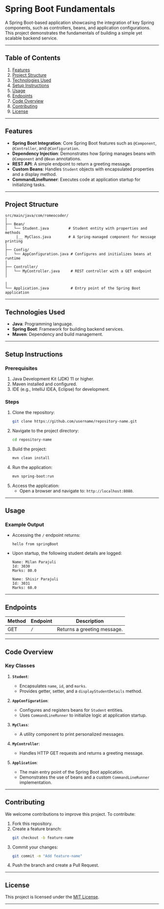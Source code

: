 
# Spring Boot Fundamentals

A Spring Boot-based application showcasing the integration of key Spring components, such as controllers, beans, and application configurations. This project demonstrates the fundamentals of building a simple yet scalable backend service.

---


## Table of Contents

1. [Features](#features)  
2. [Project Structure](#project-structure)  
3. [Technologies Used](#technologies-used)  
4. [Setup Instructions](#setup-instructions)  
5. [Usage](#usage)  
6. [Endpoints](#endpoints)  
7. [Code Overview](#code-overview)  
8. [Contributing](#contributing)  
9. [License](#license)  

---

## Features

- **Spring Boot Integration**: Core Spring Boot features such as `@Component`, `@Controller`, and `@Configuration`.  
- **Dependency Injection**: Demonstrates how Spring manages beans with `@Component` and `@Bean` annotations.  
- **REST API**: A simple endpoint to return a greeting message.  
- **Custom Beans**: Handles `Student` objects with encapsulated properties and a display method.  
- **CommandLineRunner**: Executes code at application startup for initializing tasks.  

---

## Project Structure

```
src/main/java/com/romeocoder/
│
├── Bean/
│   └── Student.java         # Student entity with properties and methods
     |__ MyClass.java        # A Spring-managed component for message printing
│
├── Config/
│   └── AppConfiguration.java # Configures and initializes beans at runtime
│
├── Controller/
│   └── MyController.java     # REST controller with a GET endpoint
│
           
│
└── Application.java          # Entry point of the Spring Boot application
```

---

## Technologies Used

- **Java**: Programming language.  
- **Spring Boot**: Framework for building backend services.  
- **Maven**: Dependency and build management.  

---

## Setup Instructions

### Prerequisites
1. Java Development Kit (JDK) 11 or higher.  
2. Maven installed and configured.  
3. IDE (e.g., IntelliJ IDEA, Eclipse) for development.  

### Steps
1. Clone the repository:
   ```bash
   git clone https://github.com/username/repository-name.git
   ```
2. Navigate to the project directory:
   ```bash
   cd repository-name
   ```
3. Build the project:
   ```bash
   mvn clean install
   ```
4. Run the application:
   ```bash
   mvn spring-boot:run
   ```
5. Access the application:
   - Open a browser and navigate to: `http://localhost:8080`.

---

## Usage

### Example Output
- Accessing the `/` endpoint returns:
  ```plaintext
  hello from springBoot
  ```

- Upon startup, the following student details are logged:
  ```plaintext
  Name: Milan Parajuli
  Id: 3030
  Marks: 80.0

  Name: Shisir Parajuli
  Id: 3031
  Marks: 60.0
  ```

---

## Endpoints

| Method | Endpoint | Description              |
|--------|----------|--------------------------|
| GET    | `/`      | Returns a greeting message.|

---

## Code Overview

### Key Classes
1. **`Student`**:
   - Encapsulates `name`, `id`, and `marks`.
   - Provides getter, setter, and a `displayStudentDetails` method.

2. **`AppConfiguration`**:
   - Configures and registers beans for `Student` entities.
   - Uses `CommandLineRunner` to initialize logic at application startup.

3. **`MyClass`**:
   - A utility component to print personalized messages.

4. **`MyController`**:
   - Handles HTTP GET requests and returns a greeting message.

5. **`Application`**:
   - The main entry point of the Spring Boot application.
   - Demonstrates the use of beans and a custom `CommandLineRunner` implementation.

---

## Contributing

We welcome contributions to improve this project. To contribute:
1. Fork this repository.  
2. Create a feature branch:
   ```bash
   git checkout -b feature-name
   ```
3. Commit your changes:
   ```bash
   git commit -m "Add feature-name"
   ```
4. Push the branch and create a Pull Request.

---

## License

This project is licensed under the [MIT License](LICENSE).

--- 
